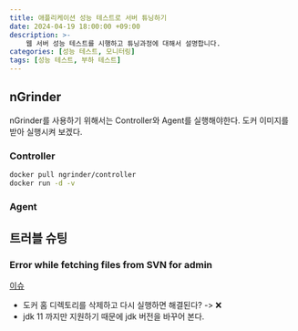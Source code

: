 ```yaml
---
title: 애플리케이션 성능 테스트로 서버 튜닝하기
date: 2024-04-19 18:00:00 +09:00
description: >-
    웹 서버 성능 테스트를 시행하고 튜닝과정에 대해서 설명합니다.
categories: [성능 테스트, 모니터링]
tags: [성능 테스트, 부하 테스트]
---
```


## nGrinder
nGrinder를 사용하기 위해서는 Controller와 Agent를 실행해야한다. 도커 이미지를 받아 실행시켜 보겠다.

### Controller
```sh
docker pull ngrinder/controller
docker run -d -v
```
### Agent


## 트러블 슈팅
### Error while fetching files from SVN for admin
[이슈](https://github.com/naver/ngrinder/discussions/968)
- 도커 홈 디렉토리를 삭제하고 다시 실행하면 해결된다? -> ❌
- jdk 11 까지만 지원하기 때문에 jdk 버전을 바꾸어 본다.

